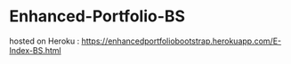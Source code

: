 # Enhanced-Portfolio-BS
hosted on Heroku : https://enhancedportfoliobootstrap.herokuapp.com/E-Index-BS.html
